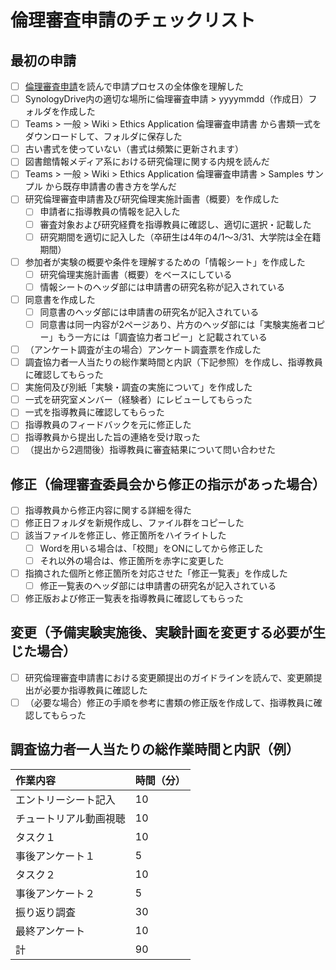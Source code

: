 # 倫理審査申請のチェックリスト

## 最初の申請

- [ ] [倫理審査申請](../research/user-study/ethics-application.md)を読んで申請プロセスの全体像を理解した
- [ ] SynologyDrive内の適切な場所に倫理審査申請 > yyyymmdd（作成日）フォルダを作成した
- [ ] Teams > 一般 > Wiki > Ethics Application 倫理審査申請書 から書類一式をダウンロードして、フォルダに保存した
- [ ] 古い書式を使っていない（書式は頻繁に更新されます）
- [ ] 図書館情報メディア系における研究倫理に関する内規を読んだ
- [ ] Teams > 一般 > Wiki > Ethics Application 倫理審査申請書 > Samples サンプル から既存申請書の書き方を学んだ
- [ ] 研究倫理審査申請書及び研究倫理実施計画書（概要）を作成した
  - [ ] 申請者に指導教員の情報を記入した
  - [ ] 審査対象および研究経費を指導教員に確認し、適切に選択・記載した
  - [ ] 研究期間を適切に記入した（卒研生は4年の4/1～3/31、大学院は全在籍期間）
- [ ] 参加者が実験の概要や条件を理解するための「情報シート」を作成した
  - [ ] 研究倫理実施計画書（概要）をベースにしている
  - [ ] 情報シートのヘッダ部には申請書の研究名称が記入されている
- [ ] 同意書を作成した
  - [ ] 同意書のヘッダ部には申請書の研究名が記入されている
  - [ ] 同意書は同一内容が2ページあり、片方のヘッダ部には「実験実施者コピー」もう一方には「調査協力者コピー」と記載されている
- [ ] （アンケート調査が主の場合）アンケート調査票を作成した
- [ ] 調査協力者一人当たりの総作業時間と内訳（下記参照）を作成し、指導教員に確認してもらった
- [ ] 実施伺及び別紙「実験・調査の実施について」を作成した
- [ ] 一式を研究室メンバー（経験者）にレビューしてもらった
- [ ] 一式を指導教員に確認してもらった
- [ ] 指導教員のフィードバックを元に修正した
- [ ] 指導教員から提出した旨の連絡を受け取った
- [ ] （提出から2週間後）指導教員に審査結果について問い合わせた

## 修正（倫理審査委員会から修正の指示があった場合）

- [ ] 指導教員から修正内容に関する詳細を得た
- [ ] 修正日フォルダを新規作成し、ファイル群をコピーした
- [ ] 該当ファイルを修正し、修正箇所をハイライトした
  - [ ] Wordを用いる場合は、「校閲」をONにしてから修正した
  - [ ] それ以外の場合は、修正箇所を赤字に変更した
- [ ] 指摘された個所と修正箇所を対応させた「修正一覧表」を作成した
  - [ ] 修正一覧表のヘッダ部には申請書の研究名が記入されている
- [ ] 修正版および修正一覧表を指導教員に確認してもらった

## 変更（予備実験実施後、実験計画を変更する必要が生じた場合）

- [ ]  研究倫理審査申請書における変更願提出のガイドラインを読んで、変更願提出が必要か指導教員に確認した
- [ ] （必要な場合）修正の手順を参考に書類の修正版を作成して、指導教員に確認してもらった

## 調査協力者一人当たりの総作業時間と内訳（例）

|作業内容|時間（分）|
|:--|:--|
|エントリーシート記入|10|
|チュートリアル動画視聴|10|
|タスク１|10|
|事後アンケート１|5|
|タスク２|10|
|事後アンケート２|5|
|振り返り調査|30|
|最終アンケート|10|
|計|90|
